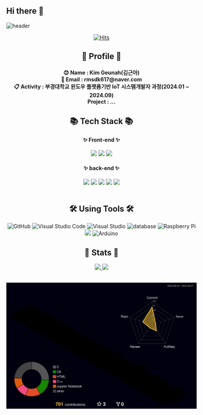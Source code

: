 ## Hi there 👋

![header](https://capsule-render.vercel.app/api?type=venom&color=auto&height=300&section=header&text=KIM%20GEUN%20AH&fontSize=90&animation=twinkling&stroke=FFFFFF&strokeWidth=2)

<div align=center>

[![Hits](https://hits.seeyoufarm.com/api/count/incr/badge.svg?url=https%3A%2F%2Fgithub.com%2FHyungJuu%2Fhit-counter&count_bg=%23D0D5FF&title_bg=%23B6B2FF&icon=&icon_color=%23E7E7E7&title=hits&edge_flat=false)](https://hits.seeyoufarm.com)

<h2 align="center"> 📝 Profile 📝 </h2>
<h4 align="center">😊 Name : Kim Geunah(김근아) <br>
                📩 Email : rmsdk617@naver.com <br>
                📋 Activity : 부경대학교 윈도우 플랫폼기반 IoT 시스템개발자 과정(2024.01 ~ 2024.09) <br>
                Project : ...
                </h4>
<h2 align="center"> 📚 Tech Stack 📚 </h2>
    <h4>✨ Front-end ✨</h4>
    <img src="https://img.shields.io/badge/HTML5-E34F26?logo=html5&logoColor=white"/>
    <img src="https://img.shields.io/badge/CSS3-1572B6?logo=css3&logoColor=white"/>
    <img src="https://img.shields.io/badge/JavaScript-F7DF1E?logo=JavaScript&logoColor=black"/>
    <h4>✨ back-end ✨</h4>

<div align="center">
    <img src="https://img.shields.io/badge/Python-3776AB?logo=Python&logoColor=white"/>
    <img src="https://img.shields.io/badge/C-A8B9CC?logo=c&logoColor=white"/>
    <img src="https://img.shields.io/badge/C++-00599C?logo=cplusplus&logoColor=white"/>
    <img src="https://img.shields.io/badge/C%23-512BD4?logo=csharp&logoColor=white"/>
<!-- <br> -->
    <img src="https://img.shields.io/badge/MSSQL-CC2927?logo=microsoftsqlserver&logoColor=white"/>
</div>

<br>

<h2 align="center"> 🛠️ Using Tools ️🛠️ </h2>
<div align="center">
    <!-- <img src="https://img.shields.io/badge/Visual%20Studio%20Code-007ACC?style=flat&logo=VisualStudioCode&logoColor=white" />
    <img src="https://img.shields.io/badge/Visual%20Studio-5C2D91?style=flat&logo=visualstudio&logoColor=white" />
    <img src="https://img.shields.io/badge/GitHub-181717?style=flat-square&logo=GitHub&logoColor=white" /> -->
    <img height="35" src="https://img.icons8.com/?size=100&id=106567&format=png&color=000000" title="GitHub">
    <img height="35" src="https://img.icons8.com/?size=100&id=9OGIyU8hrxW5&format=png&color=000000" title="Visual Studio Code">
    <img height="35" src="https://img.icons8.com/?size=100&id=ezj3zaVtImPg&format=png&color=000000" title="Visual Studio">
    <img height="35" src="https://img.icons8.com/?size=100&id=KZHjwwenS7oK&format=png&color=000000" title="database">
    <img height="35" src="https://img.icons8.com/?size=100&id=13443&format=png&color=000000" title="Raspberry Pi">
    <img height="40" src="https://upload.wikimedia.org/wikipedia/commons/b/b6/PuTTY_icon_128px.png">
    <img height="35" src="https://img.icons8.com/?size=100&id=Of4lZV2lwBQI&format=png&color=000000" title="Arduino">
<br>
<div>


<h2 align="center"> 🌟 Stats 🌟 </h2>

<div align="center">
    <a href="https://github.com/HyungJuu">
        <img src="https://github-readme-stats.vercel.app/api?username=HyungJuu&show_icons=true&theme=radical">
        <img src="https://github-readme-stats.vercel.app/api/top-langs/?username=HyungJuu&show_icons=true&theme=radical&layout=compact"/>

<!-- [![Top Langs](https://github-readme-stats.vercel.app/api/top-langs/?username=HyungJuu&show_icons=true&theme=white-light&layout=compact)](https://github.com/HyungJuu/github-readme-stats) -->

<!-- ![HyungJuu GitHub stats](https://github-readme-stats.vercel.app/api?username=HyungJuu&show_icons=true&theme=radical) -->

</div>

<br>

![](./profile-3d-contrib/profile-night-rainbow.svg)

